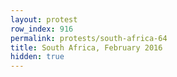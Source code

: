 ```yaml
---
layout: protest
row_index: 916
permalink: protests/south-africa-64
title: South Africa, February 2016
hidden: true
---
```

